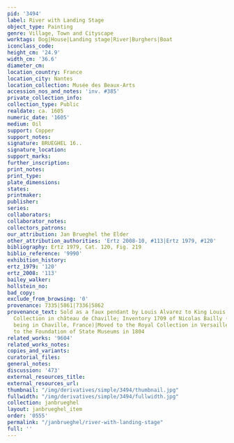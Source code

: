 ```yaml
---
pid: '3494'
label: River with Landing Stage
object_type: Painting
genre: Village, Town and Cityscape
worktags: Dog|House|Landing stage|River|Burghers|Boat
iconclass_code:
height_cm: '24.9'
width_cm: '36.6'
diameter_cm:
location_country: France
location_city: Nantes
location_collection: Musée des Beaux-Arts
accession_nos_and_notes: 'inv. #385'
private_collection_info:
collection_type: Public
realdate: ca. 1605
numeric_date: '1605'
medium: Oil
support: Copper
support_notes:
signature: BRUEGHEL 16..
signature_location:
support_marks:
further_inscription:
print_notes:
print_type:
plate_dimensions:
states:
printmaker:
publisher:
series:
collaborators:
collaborator_notes:
collectors_patrons:
our_attribution: Jan Brueghel the Elder
other_attribution_authorities: 'Ertz 2008-10, #113|Ertz 1979, #120'
bibliography: Ertz 1979, Cat. 120, Fig. 219
biblio_reference: '9990'
exhibition_history:
ertz_1979: '120'
ertz_2008: '113'
bailey_walker:
hollstein_no:
bad_copy:
exclude_from_browsing: '0'
provenance: 7335|5861|7336|5862
provenance_text: Sold as a faux pendant by Louis Alvarez to King Louis XIV in 1682|Royal
  Collection in château de Chaville; Inventory 1709 of Nicolas Bailly (mentioned as
  being in Chaville, France)|Moved to the Royal Collection in Versailles in 1784|Came
  to the Foundation of State Museums in 1804
related_works: '9604'
related_works_notes:
copies_and_variants:
curatorial_files:
general_notes:
discussion: '473'
external_resources_title:
external_resources_url:
thumbnail: "/img/derivatives/simple/3494/thumbnail.jpg"
fullwidth: "/img/derivatives/simple/3494/fullwidth.jpg"
collection: janbrueghel
layout: janbrueghel_item
order: '0555'
permalink: "/janbrueghel/river-with-landing-stage"
full: ''
---
```


